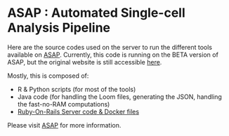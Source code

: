 # ASAP : Automated Single-cell Analysis Pipeline

Here are the source codes used on the server to run the different tools available on <a href="https://asap-beta.epfl.ch">ASAP</a>.
Currently, this code is running on the BETA version of ASAP, but the original website is still accessible <a href="https://asap.epfl.ch">here</a>.

Mostly, this is composed of:
- R & Python scripts (for most of the tools)
- Java code (for handling the Loom files, generating the JSON, handling the fast-no-RAM computations)
- [Ruby-On-Rails Server code & Docker files](https://github.com/fabdavid/asap2_web)

Please visit <a href="https://asap-beta.epfl.ch">ASAP</a> for more information.
